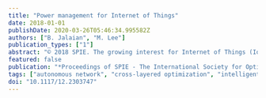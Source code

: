 ```yaml
---
title: "Power management for Internet of Things"
date: 2018-01-01
publishDate: 2020-03-26T05:46:34.995582Z
authors: ["B. Jalaian", "M. Lee"]
publication_types: ["1"]
abstract: "© 2018 SPIE. The growing interest for Internet of Things (IoT) both in public and private sector has introduced many research challenges in the areas of computational science, machine learning, cyber security and networking. The primary factor for having a robust IoT application is to keep the network alive, i.e., to ensure there is sufficient number of nodes up and running. This enables necessary data sessions from source IoT nodes to destination IoT nodes required for data fusion and artificial reasoning for intelligent application running over this ad-hoc network. In this paper, we propose our autonomous wireless charger platform in which a autonomous network unit will traverse through the critical area of the network and charges the IoT devices to ensure the network is alive. We will present a cross-layered optimization framework which jointly performs wireless charging power management, scheduling, interference avoidance, and routing. Our objective is to maximize the minimum sessions bottle neck, while all the nodes are alive within a specific interval."
featured: false
publication: "*Proceedings of SPIE - The International Society for Optical Engineering*"
tags: ["autonomous network", "cross-layered optimization", "intelligent network", "Internet of BattlefieldThings"]
doi: "10.1117/12.2303747"
---
```


